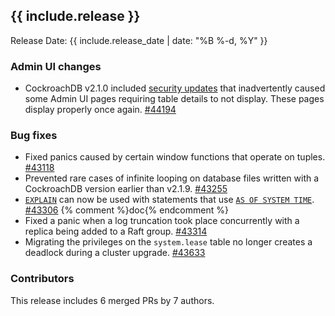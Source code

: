 <h2 id="{{ include.release | slugify }}">{{ include.release }}</h2>

Release Date: {{ include.release_date | date: "%B %-d, %Y" }}

<h3 id="v2-1-11-admin-ui-changes">Admin UI changes</h3>

- CockroachDB v2.1.0 included [security updates](releases/v2.1.md#v2-1-10-security-updates) that inadvertently caused some Admin UI pages requiring table details to not display. These pages display properly once again. [#44194][#44194]

<h3 id="v2-1-11-bug-fixes">Bug fixes</h3>

- Fixed panics caused by certain window functions that operate on tuples. [#43118][#43118]
- Prevented rare cases of infinite looping on database files written with a CockroachDB version earlier than v2.1.9. [#43255][#43255]
- [`EXPLAIN`](https://www.cockroachlabs.com/docs/v2.1/explain) can now be used with statements that use [`AS OF SYSTEM TIME`](https://www.cockroachlabs.com/docs/v2.1/as-of-system-time). [#43306][#43306] {% comment %}doc{% endcomment %}
- Fixed a panic when a log truncation took place concurrently with a replica being added to a Raft group. [#43314][#43314]
- Migrating the privileges on the `system.lease` table no longer creates a deadlock during a cluster upgrade. [#43633][#43633]

<h3 id="v2-1-11-contributors">Contributors</h3>

This release includes 6 merged PRs by 7 authors.

[#43118]: https://github.com/cockroachdb/cockroach/pull/43118
[#43255]: https://github.com/cockroachdb/cockroach/pull/43255
[#43306]: https://github.com/cockroachdb/cockroach/pull/43306
[#43314]: https://github.com/cockroachdb/cockroach/pull/43314
[#43633]: https://github.com/cockroachdb/cockroach/pull/43633
[#44194]: https://github.com/cockroachdb/cockroach/pull/44194
